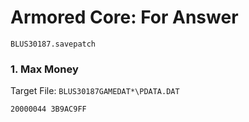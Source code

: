 #  Armored Core: For Answer 

`BLUS30187.savepatch`

### 1. Max Money

Target File: `BLUS30187GAMEDAT*\PDATA.DAT`

```
20000044 3B9AC9FF
```

